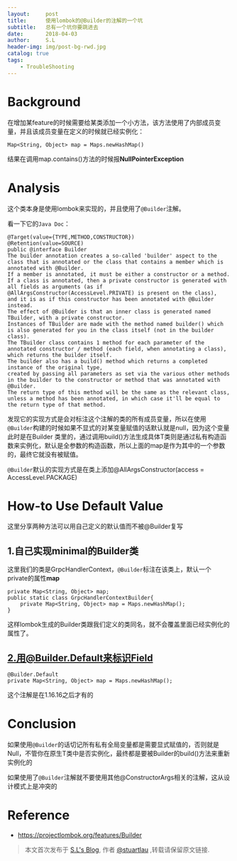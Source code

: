```yaml
---
layout:     post
title:      使用lombok的@Builder的注解的一个坑
subtitle:   总有一个坑你要跳进去
date:       2018-04-03
author:     S.L
header-img: img/post-bg-rwd.jpg
catalog: true
tags:
    - TroubleShooting
---    
```

# Background
在增加某feature的时候需要给某类添加一个小方法，该方法使用了内部成员变量，并且该成员变量在定义的时候就已经实例化：<br>
    
    Map<String, Object> map = Maps.newHashMap()


结果在调用map.contains()方法的时候报**NullPointerException**



# Analysis
这个类本身是使用lombok来实现的，并且使用了`@Builder`注解。

看一下它的`Java Doc`：
```
@Target(value={TYPE,METHOD,CONSTRUCTOR})
@Retention(value=SOURCE)
public @interface Builder
The builder annotation creates a so-called 'builder' aspect to the class that is annotated or the class that contains a member which is annotated with @Builder.
If a member is annotated, it must be either a constructor or a method. 
If a class is annotated, then a private constructor is generated with all fields as arguments (as if @AllArgsConstructor(AccessLevel.PRIVATE) is present on the class), 
and it is as if this constructor has been annotated with @Builder instead.
The effect of @Builder is that an inner class is generated named TBuilder, with a private constructor. 
Instances of TBuilder are made with the method named builder() which is also generated for you in the class itself (not in the builder class).
The TBuilder class contains 1 method for each parameter of the annotated constructor / method (each field, when annotating a class), which returns the builder itself. 
The builder also has a build() method which returns a completed instance of the original type, 
created by passing all parameters as set via the various other methods in the builder to the constructor or method that was annotated with @Builder. 
The return type of this method will be the same as the relevant class, unless a method has been annotated, in which case it'll be equal to the return type of that method.
```

发现它的实现方式是会对标注这个注解的类的所有成员变量，所以在使用`@Builder`构建的时候如果不显式的对某变量赋值的话默认就是null，因为这个变量此时是在Builder
类里的，通过调用build()方法生成具体T类则是通过私有构造函数来实例化，默认是全参数的构造函数，所以上面的map是作为其中的一个参数的，最终它就没有被赋值。



`@Builder`默认的实现方式是在类上添加@AllArgsConstructor(access = AccessLevel.PACKAGE)

# How-to Use Default Value
这里分享两种方法可以用自己定义的默认值而不被@Builder复写

## 1.自己实现minimal的Builder类

这里我们的类是GrpcHandlerContext，`@Builder`标注在该类上，默认一个private的属性**map**

    private Map<String, Object> map;
    public static class GrpcHandlerContextBuilder{
        private Map<String, Object> map = Maps.newHashMap();
    }

这样lombok生成的Builder类跟我们定义的类同名，就不会覆盖里面已经实例化的属性了。

## 2.用@Builder.Default来标识Field

    @Builder.Default
    private Map<String, Object> map = Maps.newHashMap();

这个注解是在1.16.16之后才有的

# Conclusion
如果使用`@Builder`的话切记所有私有全局变量都是需要显式赋值的，否则就是Null，不管你在原生T类中是否实例化，最终都是要被Builder的build()方法来重新实例化的

如果使用了`@Builder`注解就不要使用其他@ConstructorArgs相关的注解，这从设计模式上是冲突的



# Reference
- https://projectlombok.org/features/Builder

> 本文首次发布于 [S.L's Blog](http://elsef.com), 作者 [@stuartlau](http://github.com/stuartlau) ,转载请保留原文链接.
